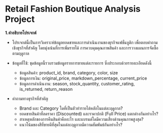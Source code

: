 # Retail Fashion Boutique Analysis Project
**1.คำอธิบายโปรเจกต์**
* โปรเจกต์นี้เป็นการวิเคราะห์ข้อมูลยอดขายและการดำเนินงานของธุรกิจแฟชั่นบูติก เพื่อตอบคำถามเชิงธุรกิจที่สำคัญ โดยมุ่งเน้นที่การเพิ่มรายได้ การควบคุมคุณภาพสินค้า และการวางแผนการจัดซื้อตามฤดูกาล

* ข้อมูลที่ใช้: ชุดข้อมูลนี้รวบรวมข้อมูลรายการขายแต่ละรายการ ซึ่งประกอบด้วยรายละเอียดดังนี้
  * ข้อมูลสินค้า: product_id, brand, category, color, size
  * ข้อมูลการเงิน: original_price, markdown_percentage, current_price
  * ข้อมูลการดำเนินงาน: season, stock_quantity, customer_rating, is_returned, return_reason

* คำถามทางธุรกิจที่สำคัญ
  * Brand และ Category ใดที่เป็นตัวทำรายได้หลักในแต่ละฤดูกาล?
  * ยอดขายสินค้าที่ลดราคา (Discounted) และราคาปกติ (Full Price) แตกต่างกันอย่างไร?
  * สาเหตุหลักของการคืนสินค้าคืออะไร และแบรนด์ใดมีความเสี่ยงด้านคุณภาพสูงสุด?
  * แนวโน้มของสีที่ขายดีที่สุดในแต่ละฤดูกาลมีความสัมพันธ์กันอย่างไร?
